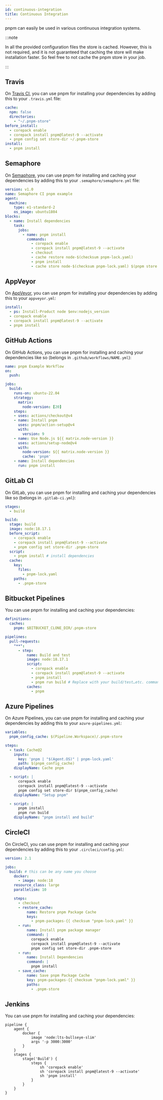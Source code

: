 ```yaml
---
id: continuous-integration
title: Continuous Integration
---
```


pnpm can easily be used in various continuous integration systems.

:::note

In all the provided configuration files the store is cached. However, this is not required, and it is not guaranteed that caching the store will make installation faster. So feel free to not cache the pnpm store in your job.

:::

## Travis

On [Travis CI], you can use pnpm for installing your dependencies by adding this
to your `.travis.yml` file:

```yaml title=".travis.yml"
cache:
  npm: false
  directories:
    - "~/.pnpm-store"
before_install:
  - corepack enable
  - corepack install pnpm@latest-9 --activate
  - pnpm config set store-dir ~/.pnpm-store
install:
  - pnpm install
```

[Travis CI]: https://travis-ci.org

## Semaphore

On [Semaphore], you can use pnpm for installing and caching your dependencies by
adding this to your `.semaphore/semaphore.yml` file:

```yaml title=".semaphore/semaphore.yml"
version: v1.0
name: Semaphore CI pnpm example
agent:
  machine:
    type: e1-standard-2
    os_image: ubuntu1804
blocks:
  - name: Install dependencies
    task:
      jobs:
        - name: pnpm install
          commands:
            - corepack enable
            - corepack install pnpm@latest-9 --activate
            - checkout
            - cache restore node-$(checksum pnpm-lock.yaml)
            - pnpm install
            - cache store node-$(checksum pnpm-lock.yaml) $(pnpm store path)
```

[Semaphore]: https://semaphoreci.com

## AppVeyor

On [AppVeyor], you can use pnpm for installing your dependencies by adding this
to your `appveyor.yml`:

```yaml title="appveyor.yml"
install:
  - ps: Install-Product node $env:nodejs_version
  - corepack enable
  - corepack install pnpm@latest-9 --activate
  - pnpm install
```

[AppVeyor]: https://www.appveyor.com

## GitHub Actions

On GitHub Actions, you can use pnpm for installing and caching your dependencies
like so (belongs in `.github/workflows/NAME.yml`):

```yaml title=".github/workflows/NAME.yml"
name: pnpm Example Workflow
on:
  push:

jobs:
  build:
    runs-on: ubuntu-22.04
    strategy:
      matrix:
        node-version: [20]
    steps:
    - uses: actions/checkout@v4
    - name: Install pnpm
      uses: pnpm/action-setup@v4
      with:
        version: 9
    - name: Use Node.js ${{ matrix.node-version }}
      uses: actions/setup-node@v4
      with:
        node-version: ${{ matrix.node-version }}
        cache: 'pnpm'
    - name: Install dependencies
      run: pnpm install
```

## GitLab CI

On GitLab, you can use pnpm for installing and caching your dependencies
like so (belongs in `.gitlab-ci.yml`):

```yaml title=".gitlab-ci.yml"
stages:
  - build

build:
  stage: build
  image: node:18.17.1
  before_script:
    - corepack enable
    - corepack install pnpm@latest-9 --activate
    - pnpm config set store-dir .pnpm-store
  script:
    - pnpm install # install dependencies
  cache:
    key:
      files:
        - pnpm-lock.yaml
    paths:
      - .pnpm-store
```

## Bitbucket Pipelines

You can use pnpm for installing and caching your dependencies:

```yaml title=".bitbucket-pipelines.yml"
definitions:
  caches:
    pnpm: $BITBUCKET_CLONE_DIR/.pnpm-store

pipelines:
  pull-requests:
    "**":
      - step:
          name: Build and test
          image: node:18.17.1
          script:
            - corepack enable
            - corepack install pnpm@latest-9 --activate
            - pnpm install
            - pnpm run build # Replace with your build/test…etc. commands
          caches:
            - pnpm
```

## Azure Pipelines

On Azure Pipelines, you can use pnpm for installing and caching your dependencies by adding this to your `azure-pipelines.yml`:

```yaml title="azure-pipelines.yml"
variables:
  pnpm_config_cache: $(Pipeline.Workspace)/.pnpm-store

steps:
  - task: Cache@2
    inputs:
      key: 'pnpm | "$(Agent.OS)" | pnpm-lock.yaml'
      path: $(pnpm_config_cache)
    displayName: Cache pnpm

  - script: |
      corepack enable
      corepack install pnpm@latest-9 --activate
      pnpm config set store-dir $(pnpm_config_cache)
    displayName: "Setup pnpm"

  - script: |
      pnpm install
      pnpm run build
    displayName: "pnpm install and build"
```


## CircleCI

On CircleCI, you can use pnpm for installing and caching your dependencies by adding this to your `.circleci/config.yml`:

```yaml title=".circleci/config.yml"
version: 2.1

jobs:
  build: # this can be any name you choose
    docker:
      - image: node:18
    resource_class: large
    parallelism: 10

    steps:
      - checkout
      - restore_cache:
          name: Restore pnpm Package Cache
          keys:
            - pnpm-packages-{{ checksum "pnpm-lock.yaml" }}
      - run:
          name: Install pnpm package manager
          command: |
            corepack enable
            corepack install pnpm@latest-9 --activate
            pnpm config set store-dir .pnpm-store
      - run:
          name: Install Dependencies
          command: |
            pnpm install
      - save_cache:
          name: Save pnpm Package Cache
          key: pnpm-packages-{{ checksum "pnpm-lock.yaml" }}
          paths:
            - .pnpm-store
```

## Jenkins

You can use pnpm for installing and caching your dependencies:

```title="Jenkinsfile"
pipeline {
    agent {
        docker {
            image 'node:lts-bullseye-slim' 
            args '-p 3000:3000' 
        }
    }
    stages {
        stage('Build') { 
            steps {
                sh 'corepack enable'
                sh 'corepack install pnpm@latest-9 --activate'
                sh 'pnpm install'
            }
        }
    }
}
```
